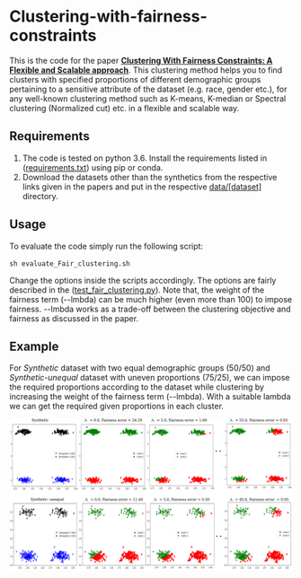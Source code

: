 # Clustering-with-fairness-constraints
This is the code for the paper **[Clustering With Fairness Constraints: A Flexible and Scalable approach](https://arxiv.org/abs/1906.08207)**. This clustering method helps you to find clusters with specified proportions of different demographic groups pertaining to a sensitive attribute of the dataset (e.g. race, gender etc.), for any well-known clustering method such as K-means, K-median or Spectral clustering (Normalized cut) etc. in a flexible and scalable way.

## Requirements
1. The code is tested on python 3.6. Install the requirements listed in ([requirements.txt](./requirements.txt)) using pip or conda.
2. Download the datasets other than the synthetics from the respective links given in the papers and put in the respective [data/[dataset]](./data) directory.

## Usage
To evaluate the code simply run the following script: 
```
sh evaluate_Fair_clustering.sh
```
Change the options inside the scripts accordingly. The options are fairly described in the ([test_fair_clustering.py](./test_fair_clustering.py)).  Note that, the weight of the fairness term (--lmbda) can be much higher (even more than 100) to impose fairness. --lmbda works as a trade-off between the clustering objective and fairness as discussed in the paper.

## Example

For _Synthetic_ dataset with two equal demographic groups (50/50) and _Synthetic-unequal_ dataset with uneven proportions (75/25), we can impose the required proportions according to the dataset while clustering by increasing the weight of the fairness term (--lmbda). With a suitable lambda we can get the required given proportions in each cluster.

<div align="center"><img src="data/lambda_clusters.png" alt=""/></div>
